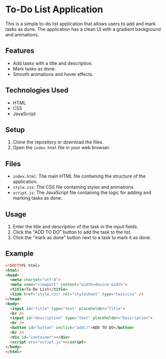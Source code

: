 # To-Do List Application

This is a simple to-do list application that allows users to add and mark tasks as done. The application has a clean UI with a gradient background and animations.

## Features

- Add tasks with a title and description.
- Mark tasks as done.
- Smooth animations and hover effects.

## Technologies Used

- HTML
- CSS
- JavaScript

## Setup

1. Clone the repository or download the files.
2. Open the `index.html` file in your web browser.

## Files

- `index.html`: The main HTML file containing the structure of the application.
- `style.css`: The CSS file containing styles and animations.
- `script.js`: The JavaScript file containing the logic for adding and marking tasks as done.

## Usage

1. Enter the title and description of the task in the input fields.
2. Click the "ADD TO DO" button to add the task to the list.
3. Click the "mark as done" button next to a task to mark it as done.

## Example

```html
<!DOCTYPE html>
<html>
<head>
  <meta charset="utf-8">
  <meta name="viewport" content="width=device-width">
  <title>To-Do List</title>
  <link href="style.css" rel="stylesheet" type="text/css" />
</head>
<body>
  <input id="title" type="text" placeholder="Title">
  <br />
  <input id="description" type="text" placeholder="Description">
  <br />
  <button id="button" onclick="add()">ADD TO DO</button>
  <br />
  <div id="container"></div>
  <script src="script.js"></script>
</body>
</html>
